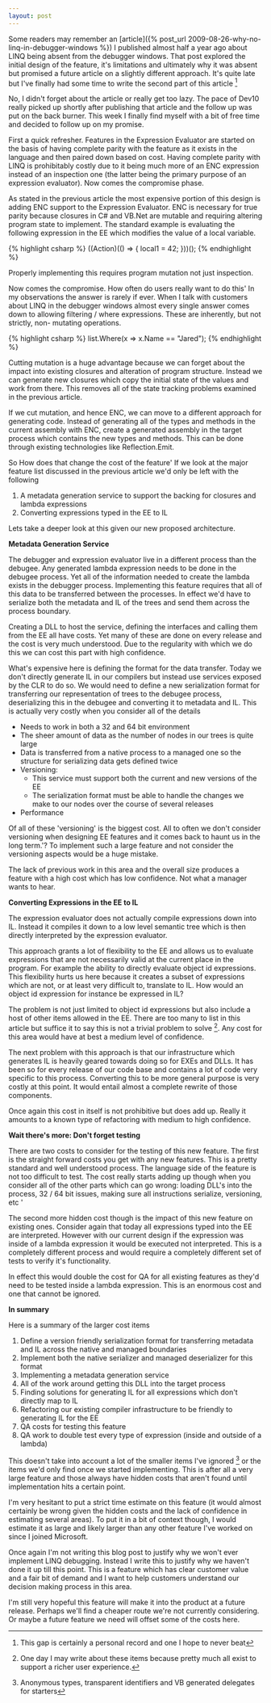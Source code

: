 ```yaml
---
layout: post
---
```

Some readers may remember an [article]({% post_url 2009-08-26-why-no-linq-in-debugger-windows %}) I published almost half a year ago about LINQ being absent from the debugger windows. That post explored the initial design of the feature, it's limitations and ultimately why it was absent but promised a future article on a slightly different approach. It's quite late but I've finally had some time to write the second part of this article [^1]

No, I didn't forget about the article or really get too lazy. The pace of Dev10 really picked up shortly after publishing that article and the follow up was put on the back burner. This week I finally find myself with a bit of free time and decided to follow up on my promise.

First a quick refresher. Features in the Expression Evaluator are started on the basis of having complete parity with the feature as it exists in the language and then paired down based on cost. Having complete parity with LINQ is prohibitably costly due to it being much more of an ENC expression instead of an inspection one (the latter being the primary purpose of an expression evaluator). Now comes the compromise phase.

As stated in the previous article the most expensive portion of this design is adding ENC support to the Expression Evaluator. ENC is necessary for true parity because closures in C# and VB.Net are mutable and requiring altering program state to implement. The standard example is evaluating the following expression in the EE which modifies the value of a local variable.
    
{% highlight csharp %}
((Action)(() => { local1 = 42; }))();
{% endhighlight %}

Properly implementing this requires program mutation not just inspection.

Now comes the compromise. How often do users really want to do this' In my observations the answer is rarely if ever. When I talk with customers about LINQ in the debugger windows almost every single answer comes down to allowing filtering / where expressions. These are inherently, but not strictly, non- mutating operations.

    
{% highlight csharp %}
list.Where(x => x.Name == "Jared");
{% endhighlight %}

Cutting mutation is a huge advantage because we can forget about the impact into existing closures and alteration of program structure. Instead we can generate new closures which copy the initial state of the values and work from there. This removes all of the state tracking problems examined in the previous article.

If we cut mutation, and hence ENC, we can move to a different approach for generating code. Instead of generating all of the types and methods in the current assembly with ENC, create a generated assembly in the target process which contains the new types and methods. This can be done through existing technologies like Reflection.Emit.

So How does that change the cost of the feature' If we look at the major feature list discussed in the previous article we'd only be left with the following

  1. A metadata generation service to support the backing for closures and lambda expressions 
  2. Converting expressions typed in the EE to IL 

Lets take a deeper look at this given our new proposed architecture.

**Metadata Generation Service**

The debugger and expression evaluator live in a different process than the debugee. Any generated lambda expression needs to be done in the debugee process. Yet all of the information needed to create the lambda exists in the debugger process. Implementing this feature requires that all of this data to be transferred between the processes. In effect we'd have to serialize both the metadata and IL of the trees and send them across the process boundary.

Creating a DLL to host the service, defining the interfaces and calling them from the EE all have costs. Yet many of these are done on every release and the cost is very much understood. Due to the regularity with which we do this we can cost this part with high confidence.

What's expensive here is defining the format for the data transfer. Today we don't directly generate IL in our compilers but instead use services exposed by the CLR to do so. We would need to define a new serialization format for transferring our representation of trees to the debugee process, deserializing this in the debugee and converting it to metadata and IL. This is actually very costly when you consider all of the details 

  * Needs to work in both a 32 and 64 bit environment 
  * The sheer amount of data as the number of nodes in our trees is quite large 
  * Data is transferred from a native process to a managed one so the structure for serializing data gets defined twice 
  * Versioning: 
    * This service must support both the current and new versions of the EE 
    * The serialization format must be able to handle the changes we make to our nodes over the course of several releases 
  * Performance 

Of all of these 'versioning' is the biggest cost. All to often we don't consider versioning when designing EE features and it comes back to haunt us in the long term.'? To implement such a large feature and not consider the versioning aspects would be a huge mistake.

The lack of previous work in this area and the overall size produces a feature with a high cost which has low confidence. Not what a manager wants to hear.  

**Converting Expressions in the EE to IL**

The expression evaluator does not actually compile expressions down into IL.  Instead it compiles it down to a low level semantic tree which is then directly interpreted by the expression evaluator.  

This approach grants a lot of flexibility to the EE and allows us to evaluate expressions that are not necessarily valid at the current place in the program. For example the ability to directly evaluate object id expressions.  This flexibility hurts us here because it creates a subset of expressions which are not, or at least very difficult to, translate to IL. How would an object id expression for instance be expressed in IL?  

The problem is not just limited to object id expressions but also include a host of other items allowed in the EE. There are too many to list in this article but suffice it to say this is not a trivial problem to solve [^2]. Any cost for this area would have at best a medium level of confidence.

The next problem with this approach is that our infrastructure which generates IL is heavily geared towards doing so for EXEs and DLLs. It has been so for every release of our code base and contains a lot of code very specific to this process. Converting this to be more general purpose is very costly at this point. It would entail almost a complete rewrite of those components.

Once again this cost in itself is not prohibitive but does add up. Really it amounts to a known type of refactoring with medium to high confidence.

**Wait there's more: Don't forget testing**

There are two costs to consider for the testing of this new feature. The first is the straight forward costs you get with any new features. This is a pretty standard and well understood process. The language side of the feature is not too difficult to test. The cost really starts adding up though when you consider all of the other parts which can go wrong: loading DLL's into the process, 32 / 64 bit issues, making sure all instructions serialize, versioning, etc '

The second more hidden cost though is the impact of this new feature on existing ones. Consider again that today all expressions typed into the EE are interpreted. However with our current design if the expression was inside of a lambda expression it would be executed not interpreted. This is a completely different process and would require a completely different set of tests to verify it's functionality.

In effect this would double the cost for QA for all existing features as they'd need to be tested inside a lambda expression. This is an enormous cost and one that cannot be ignored.

**In summary**

Here is a summary of the larger cost items

  1. Define a version friendly serialization format for transferring metadata and IL across the native and managed boundaries 
  2. Implement both the native serializer and managed deserializer for this format 
  3. Implementing a metadata generation service 
  4. All of the work around getting this DLL into the target process 
  5. Finding solutions for generating IL for all expressions which don't directly map to IL 
  6. Refactoring our existing compiler infrastructure to be friendly to generating IL for the EE 
  7. QA costs for testing this feature 
  8. QA work to double test every type of expression (inside and outside of a lambda) 

This doesn't take into account a lot of the smaller items I've ignored [^3] or the items we'd only find once we started implementing. This is after all a very large feature and those always have hidden costs that aren't found until implementation hits a certain point.

I'm very hesitant to put a strict time estimate on this feature (it would almost certainly be wrong given the hidden costs and the lack of confidence in estimating several areas). To put it in a bit of context though, I would estimate it as large and likely larger than any other feature I've worked on since I joined Microsoft.

Once again I'm not writing this blog post to justify why we won't ever implement LINQ debugging. Instead I write this to justify why we haven't done it up till this point. This is a feature which has clear customer value and a fair bit of demand and I want to help customers understand our decision making process in this area.

I'm still very hopeful this feature will make it into the product at a future release. Perhaps we'll find a cheaper route we're not currently considering.  Or maybe a future feature we need will offset some of the costs here.  

[^1]: This gap is certainly a personal record and one I hope to never beat

[^2]: One day I may write about these items because pretty much all exist to support a richer user experience.

[^3]: Anonymous types, transparent identifiers and VB generated delegates for starters


